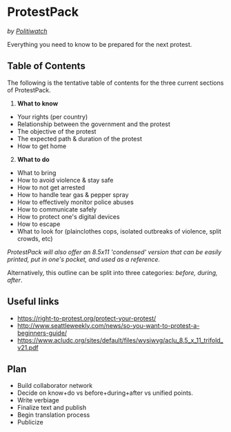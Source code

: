 # ProtestPack
_by [Politiwatch](https://politiwatch.org)_

Everything you need to know to be prepared for the next protest.

## Table of Contents
The following is the tentative table of contents for the three current sections of ProtestPack.

1. **What to know**
  * Your rights (per country)
  * Relationship between the government and the protest
  * The objective of the protest
  * The expected path & duration of the protest
  * How to get home
2. **What to do**
  * What to bring
  * How to avoid violence & stay safe
  * How to not get arrested
  * How to handle tear gas & pepper spray
  * How to effectively monitor police abuses
  * How to communicate safely
  * How to protect one's digital devices
  * How to escape
  * What to look for (plainclothes cops, isolated outbreaks of violence, split crowds, etc)

_ProtestPack will also offer an 8.5x11 'condensed' version that can be easily printed, put in one's pocket, and used as a reference._

Alternatively, this outline can be split into three categories: _before, during, after_.

## Useful links
* https://right-to-protest.org/protect-your-protest/
* http://www.seattleweekly.com/news/so-you-want-to-protest-a-beginners-guide/
* https://www.acludc.org/sites/default/files/wysiwyg/aclu_8.5_x_11_trifold_v21.pdf

## Plan
* Build collaborator network
* Decide on know+do vs before+during+after vs unified points.
* Write verbiage
* Finalize text and publish
* Begin translation process
* Publicize
